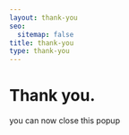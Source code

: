 ```yaml
---
layout: thank-you
seo:
  sitemap: false
title: thank-you
type: thank-you
---
```


# Thank you.

you can now close this popup
